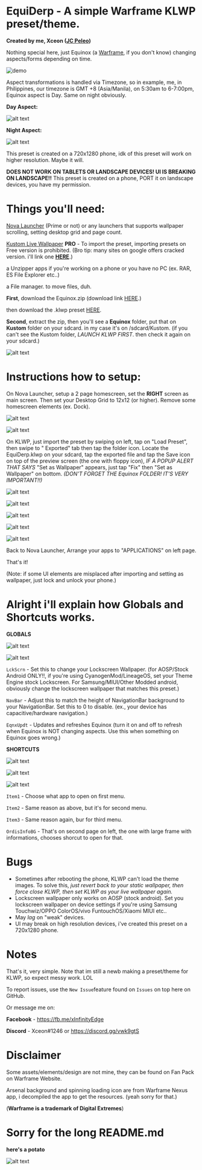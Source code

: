 # EquiDerp - A simple Warframe KLWP preset/theme. #
**Created by me, Xceon ([JC Peleo](https://fb.me/xInfinityEdge))**

Nothing special here, just Equinox (a [Warframe](https://www.warframe.com), if you don't know) changing aspects/forms depending on time.

![demo](https://github.com/Yuuhei/EquiDerp/raw/master/demo.gif)

Aspect transformations is handled via Timezone, so in example, me, in Philippines, our timezone is GMT +8 (Asia/Manila), on 5:30am to 6-7:00pm, Equinox aspect is Day. Same on night obviously.

**Day Aspect:**

![alt text](https://github.com/Yuuhei/EquiDerp/raw/master/day.png)

**Night Aspect:**

![alt text](https://github.com/Yuuhei/EquiDerp/raw/master/night.png)

This preset is created on a 720x1280 phone, idk of this preset will work on higher resolution. Maybe it will.

**DOES NOT WORK ON TABLETS OR LANDSCAPE DEVICES! UI IS BREAKING ON LANDSCAPE!!** This preset is created on a phone, PORT it on landscape devices, you have my permission.

# Things you'll need: #

[Nova Launcher](https://play.google.com/store/apps/details?id=com.teslacoilsw.launcher&hl=en) (Prime or not) or any launchers that supports wallpaper scrolling, setting desktop grid and page count.

[Kustom Live Wallpaper](https://play.google.com/store/apps/details?id=org.kustom.wallpaper&hl=en) **PRO** - To import the preset, importing presets on Free version is prohibited. (Bro tip: many sites on google offers cracked version. i'll link one [**HERE**](https://apk4free.net/klwp-kwgt-maker-pro-apk/).)

a Unzipper apps if you're working on a phone or you have no PC (ex. RAR, ES File Explorer etc..)

a File manager. to move files, duh.


**First**, download the Equinox.zip (download link [HERE](https://github.com/Yuuhei/EquiDerp/raw/master/Equinox.zip).)

then download the .klwp preset [HERE](https://github.com/Yuuhei/EquiDerp/raw/master/EquiDerp_r10.klwp).

**Second**, extract the zip, then you'll see a **Equinox** folder, put that on **Kustom** folder on your sdcard. in my case it's on /sdcard/Kustom. (if you can't see the Kustom folder, *LAUNCH KLWP FIRST*. then check it again on your sdcard.)

![alt text](https://github.com/Yuuhei/EquiDerp/raw/master/0.jpg)

# Instructions how to setup: #

On Nova Launcher, setup a 2 page homescreen, set the **RIGHT** screen as main screen. Then set your Desktop Grid to 12x12 (or higher). Remove some homescreen elements (ex. Dock).

![alt text](https://github.com/Yuuhei/EquiDerp/raw/master/6.png)

![alt text](https://github.com/Yuuhei/EquiDerp/raw/master/7.png)

On KLWP, just import the preset by swiping on left, tap on "Load Preset", then swipe to " Exported" tab then tap the folder icon. Locate the EquiDerp.klwp on your sdcard, tap the exported file and tap the Save icon on top of the preview screen (the one with floppy icon), *IF A POPUP ALERT THAT SAYS* "Set as Wallpaper" appears, just tap "Fix" then "Set as Wallpaper" on bottom. *(DON'T FORGET THE Equinox FOLDER! IT'S VERY IMPORTANT!!)*

![alt text](https://github.com/Yuuhei/EquiDerp/raw/master/8.jpg)

![alt text](https://github.com/Yuuhei/EquiDerp/raw/master/9.jpg)

![alt text](https://github.com/Yuuhei/EquiDerp/raw/master/x.jpg)

![alt text](https://github.com/Yuuhei/EquiDerp/raw/master/10.jpg)

![alt text](https://github.com/Yuuhei/EquiDerp/raw/master/11.jpg)

Back to Nova Launcher, Arrange your apps to "APPLICATIONS" on left page.

That's it!

(Note: if some UI elements are misplaced after importing and setting as wallpaper, just lock and unlock your phone.)



# Alright i'll explain how Globals and Shortcuts works. #

**GLOBALS**

![alt text](https://github.com/Yuuhei/EquiDerp/raw/master/3.png)

![alt text](https://github.com/Yuuhei/EquiDerp/raw/master/4.png)

`LckScrn` - Set this to change your Lockscreen Wallpaper. (for AOSP/Stock Android ONLY!!, if you're using CyanogenMod/LineageOS, set your Theme Engine stock Lockscreen. For Samsung/MIUI/Other Modded android, obviously change the lockscreen wallpaper that matches this preset.)

`NavBar` - Adjust this to match the height of NavigationBar background to your NavigationBar. Set this to 0 to disable. (ex., your device has capacitive/hardware navigation.)

`EqnxUpdt` - Updates and refreshes Equinox (turn it on and off to refresh when Equinox is NOT changing aspects. Use this when something on Equinox goes wrong.)

**SHORTCUTS**

![alt text](https://github.com/Yuuhei/EquiDerp/raw/master/1.jpg)

![alt text](https://github.com/Yuuhei/EquiDerp/raw/master/2.jpg)

![alt text](https://github.com/Yuuhei/EquiDerp/raw/master/5.png)

`Item1` - Choose what app to open on first menu.

`Item2` - Same reason as above, but it's for second menu.

`Item3` - Same reason again, bur for third menu.

`OrdisInfoBG` - That's on second page on left, the one with large frame with informations, chooses shorcut to open for that.

# Bugs #

- Sometimes after rebooting the phone, KLWP can't load the theme images. To solve this, *just revert back to your static wallpaper, then force close KLWP, then set KLWP as your live wallpaper again.*
- Lockscreen wallpaper only works on AOSP (stock android). Set you lockscreen wallpaper on device settings if you're using Samsung Touchwiz/OPPO ColorOS/vivo FuntouchOS/Xiaomi MIUI etc..
- May *lag* on "weak" devices.
- UI may break on high resolution devices, i've created this preset on a 720x1280 phone.

# Notes #
That's it, very simple. Note that im still a newb making a preset/theme for KLWP, so expect messy work. LOL

To report issues, use the `New Issue`feature found on `Issues` on top here on GitHub.

Or message me on:

**Facebook** - https://fb.me/xInfinityEdge

**Discord** - Xceon#1246 or https://discord.gg/vwk9gtS

# Disclaimer #

Some assets/elements/design are not mine, they can be found on Fan Pack on Warframe Website.

Arsenal background and spinning loading icon are from Warframe Nexus app, i decompiled the app to get the resources. (yeah sorry for that.)

(**Warframe is a trademark of Digital Extremes**)

# Sorry for the long README.md 

**here's a potato**

![alt text](https://vignette.wikia.nocookie.net/warframe/images/5/51/Orokin_Reactor.png/revision/latest?cb=20130716194937)

